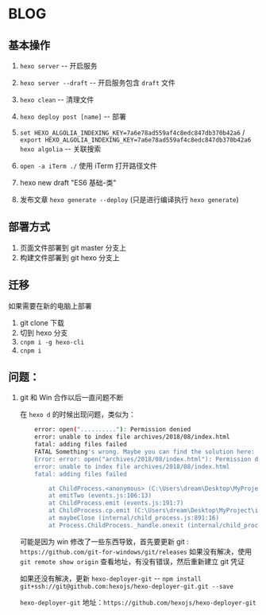 # BLOG

## 基本操作

1.  `hexo server` -- 开启服务
2.  `hexo server --draft` -- 开启服务包含 `draft` 文件

3.  `hexo clean` -- 清理文件
4.  `hexo deploy post [name]` -- 部署

5.  `set HEXO_ALGOLIA_INDEXING_KEY=7a6e78ad559af4c8edc847db370b42a6` / `export HEXO_ALGOLIA_INDEXING_KEY=7a6e78ad559af4c8edc847db370b42a6` `hexo algolia` -- 关联搜索

6.  `open -a iTerm ./` 使用 iTerm 打开路径文件

7.  hexo new draft "ES6 基础-类"

8.  发布文章 `hexo generate --deploy` (只是进行编译执行 `hexo generate`)

## 部署方式

1.  页面文件部署到 git master 分支上
2.  构建文件部署到 git hexo 分支上

## 迁移

如果需要在新的电脑上部署

1.  git clone 下载
2.  切到 hexo 分支
3.  `cnpm i -g hexo-cli`
4.  `cnpm i`

## 问题：

1.  git 和 Win 合作以后一直问题不断

    在 `hexo d` 的时候出现问题，类似为：

    ```bash
        error: open(".........."): Permission denied
        error: unable to index file archives/2018/08/index.html
        fatal: adding files failed
        FATAL Something's wrong. Maybe you can find the solution here: http://hexo.io/docs/troubleshooting.html
        Error: error: open("archives/2018/08/index.html"): Permission denied
        error: unable to index file archives/2018/08/index.html
        fatal: adding files failed

            at ChildProcess.<anonymous> (C:\Users\dream\Desktop\MyProject\itstone\node_modules\_hexo-util@0.6.3@hexo-util\lib\spawn.js:37:17)
            at emitTwo (events.js:106:13)
            at ChildProcess.emit (events.js:191:7)
            at ChildProcess.cp.emit (C:\Users\dream\Desktop\MyProject\itstone\node_modules\_cross-spawn@4.0.2@cross-spawn\lib\enoent.js:40:29)
            at maybeClose (internal/child_process.js:891:16)
            at Process.ChildProcess._handle.onexit (internal/child_process.js:226:5)
    ```

    可能是因为 win 修改了一些东西导致，首先要更新 git : `https://github.com/git-for-windows/git/releases` 
    如果没有解决，使用 `git remote show origin` 查看地址，有没有错误，然后重新建立 git 凭证

    如果还没有解决，更新 `hexo-deployer-git` -- `npm install git+ssh://git@github.com:hexojs/hexo-deployer-git.git --save` 
    
    `hexo-deployer-git` 地址：`https://github.com/hexojs/hexo-deployer-git`